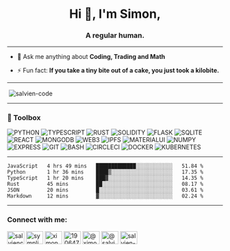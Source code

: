 <h1 align="center">Hi 👋, I'm Simon,</h1>
<h3 align="center">A regular human.</h3>

----

- 💬 Ask me anything about **Coding, Trading and Math**

- ⚡ Fun fact: **If you take a tiny bite out of a cake, you just took a kilobite.**

----

<p>&nbsp;<img align="center" src="https://github-readme-stats.vercel.app/api?username=salvien-code&show_icons=true&locale=en" alt="salvien-code" /></p>

----

### 🧰 Toolbox
![PYTHON](https://img.shields.io/badge/-python-%23ffd43b?style=for-the-badge&logo=python&logoColor=%23ffffff) ![TYPESCRIPT](https://img.shields.io/badge/-typescript-%23007acc?style=for-the-badge&logo=typescript&logoColor=%23ffffff) ![RUST](https://img.shields.io/badge/-rust-%23ce412b?style=for-the-badge&logo=rust&logoColor=%23ffffff) ![SOLIDITY](https://img.shields.io/badge/-solidity-%23646464?style=for-the-badge&logo=solidity&logoColor=%23ffffff) ![FLASK](https://img.shields.io/badge/-flask-lightgrey?style=for-the-badge&logo=flask&logoColor=%23ffffff) ![SQLITE](https://img.shields.io/badge/-sqlite-%234267B2?style=for-the-badge&logo=sqlite&logoColor=%23ffffff) ![REACT](https://img.shields.io/badge/-react-%2361DBFB?style=for-the-badge&logo=react&logoColor=%23ffffff) ![MONGODB](https://img.shields.io/badge/-mongodb-%233FA037?style=for-the-badge&logo=mongodb&logoColor=%23ffffff) ![WEB3](https://img.shields.io/badge/-web3-%23FFA500?style=for-the-badge&logo=web3.js&logoColor=%23ffffff) ![IPFS](https://img.shields.io/badge/-ipfs-%231f5f5b?style=for-the-badge&logo=ipfs&logoColor=%23ffffff) ![MATERIALUI](https://img.shields.io/badge/-materialui-%232195f2?style=for-the-badge&logo=mui&logoColor=%23ffffff) ![NUMPY](https://img.shields.io/badge/-numpy-blue?style=for-the-badge&logo=numpy&logoColor=%23ffffff) ![EXPRESS](https://img.shields.io/badge/-express-%23303030?style=for-the-badge&logo=express&logoColor=%23ffffff) ![GIT](https://img.shields.io/badge/-git-%23F1502F?style=for-the-badge&logo=git&logoColor=%23ffffff) ![BASH](https://img.shields.io/badge/-bash-%234EAA25?style=for-the-badge&logo=gnubash&logoColor=%23ffffff) ![CIRCLECI](https://img.shields.io/badge/-circleci-%23646464?style=for-the-badge&logo=circleci&logoColor=%23ffffff) ![DOCKER](https://img.shields.io/badge/-docker-%230db7ed?style=for-the-badge&logo=docker&logoColor=%23ffffff) ![KUBERNETES](https://img.shields.io/badge/-kubernetes-%233970e4?style=for-the-badge&logo=kubernetes&logoColor=%23ffffff)


----

<!--START_SECTION:waka-->

```text
JavaScript   4 hrs 49 mins   █████████████░░░░░░░░░░░░   51.84 %
Python       1 hr 36 mins    ████▒░░░░░░░░░░░░░░░░░░░░   17.35 %
TypeScript   1 hr 20 mins    ███▓░░░░░░░░░░░░░░░░░░░░░   14.35 %
Rust         45 mins         ██░░░░░░░░░░░░░░░░░░░░░░░   08.17 %
JSON         20 mins         █░░░░░░░░░░░░░░░░░░░░░░░░   03.61 %
Markdown     12 mins         ▓░░░░░░░░░░░░░░░░░░░░░░░░   02.24 %
```

<!--END_SECTION:waka-->

----

<h3 align="left">Connect with me:</h3>
<p align="left">
<a href="https://dev.to/salviencode" target="blank"><img align="center" src="https://raw.githubusercontent.com/rahuldkjain/github-profile-readme-generator/master/src/images/icons/Social/devto.svg" alt="salviencode" height="30" width="40" /></a>
<a href="https://twitter.com/sympli_simon" target="blank"><img align="center" src="https://raw.githubusercontent.com/rahuldkjain/github-profile-readme-generator/master/src/images/icons/Social/twitter.svg" alt="sympli_simon" height="30" width="40" /></a>
<a href="https://linkedin.com/in/ximon" target="blank"><img align="center" src="https://raw.githubusercontent.com/rahuldkjain/github-profile-readme-generator/master/src/images/icons/Social/linked-in-alt.svg" alt="ximon" height="30" width="40" /></a>
<a href="https://stackoverflow.com/users/19064733" target="blank"><img align="center" src="https://raw.githubusercontent.com/rahuldkjain/github-profile-readme-generator/master/src/images/icons/Social/stack-overflow.svg" alt="19064733" height="30" width="40" /></a>
<a href="https://hashnode.com/@ximon" target="blank"><img align="center" src="https://raw.githubusercontent.com/rahuldkjain/github-profile-readme-generator/master/src/images/icons/Social/hashnode.svg" alt="@ximon" height="30" width="40" /></a>
<a href="https://medium.com/@salviensky" target="blank"><img align="center" src="https://raw.githubusercontent.com/rahuldkjain/github-profile-readme-generator/master/src/images/icons/Social/medium.svg" alt="@salviensky" height="30" width="40" /></a>
<a href="https://www.leetcode.com/salvien-code" target="blank"><img align="center" src="https://raw.githubusercontent.com/rahuldkjain/github-profile-readme-generator/master/src/images/icons/Social/leet-code.svg" alt="salvien-code" height="30" width="40" /></a>
</p>
